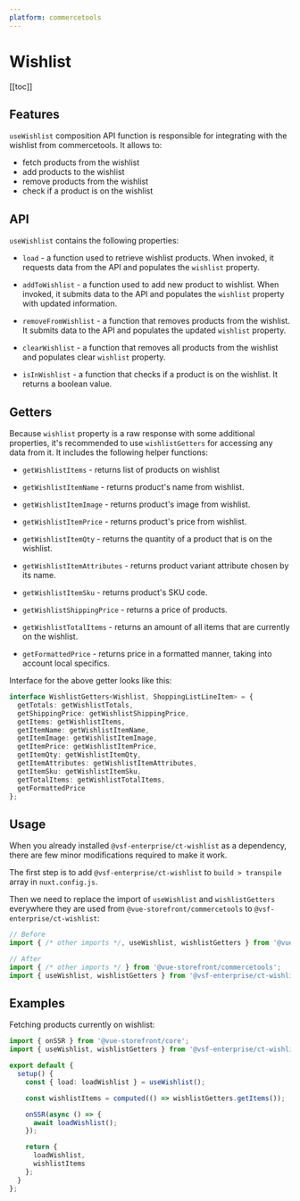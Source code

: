 ```yaml
---
platform: commercetools
---
```


# Wishlist

[[toc]]

## Features

`useWishlist` composition API function is responsible for integrating with the wishlist from commercetools. It allows to:

- fetch products from the wishlist
- add products to the wishlist
- remove products from the wishlist
- check if a product is on the wishlist

## API

`useWishlist` contains the following properties:

- `load` - a function used to retrieve wishlist products. When invoked, it requests data from the API and populates the `wishlist` property.

- `addToWishlist` - a function used to add new product to wishlist. When invoked, it submits data to the API and populates the `wishlist` property with updated information.

- `removeFromWishlist` - a function that removes products from the wishlist. It submits data to the API and populates the updated `wishlist` property.

- `clearWishlist` - a function that removes all products from the wishlist and populates clear `wishlist` property.

- `isInWishlist` - a function that checks if a product is on the wishlist. It returns a boolean value.

## Getters

Because `wishlist` property is a raw response with some additional properties, it's recommended to use `wishlistGetters` for accessing any data from it. It includes the following helper functions:

- `getWishlistItems` - returns list of products on wishlist

- `getWishlistItemName` - returns product's name from wishlist.

- `getWishlistItemImage` - returns product's image from wishlist.

- `getWishlistItemPrice` - returns product's price from wishlist.

- `getWishlistItemQty` - returns the quantity of a product that is on the wishlist.

- `getWishlistItemAttributes` - returns product variant attribute chosen by its name.

- `getWishlistItemSku` - returns product's SKU code.

- `getWishlistShippingPrice` - returns a price of products.

- `getWishlistTotalItems` - returns an amount of all items that are currently on the wishlist.

- `getFormattedPrice` - returns price in a formatted manner, taking into account local specifics.

Interface for the above getter looks like this:

```typescript
interface WishlistGetters<Wishlist, ShoppingListLineItem> = {
  getTotals: getWishlistTotals,
  getShippingPrice: getWishlistShippingPrice,
  getItems: getWishlistItems,
  getItemName: getWishlistItemName,
  getItemImage: getWishlistItemImage,
  getItemPrice: getWishlistItemPrice,
  getItemQty: getWishlistItemQty,
  getItemAttributes: getWishlistItemAttributes,
  getItemSku: getWishlistItemSku,
  getTotalItems: getWishlistTotalItems,
  getFormattedPrice
};
```

## Usage

When you already installed `@vsf-enterprise/ct-wishlist` as a dependency, there are few minor modifications required to make it work.

The first step is to add `@vsf-enterprise/ct-wishlist` to `build > transpile` array in `nuxt.config.js`.

Then we need to replace the import of `useWishlist` and `wishlistGetters` everywhere they are used from `@vue-storefront/commercetools` to `@vsf-enterprise/ct-wishlist`:

```javascript
// Before
import { /* other imports */, useWishlist, wishlistGetters } from '@vue-storefront/commercetools';

// After
import { /* other imports */ } from '@vue-storefront/commercetools';
import { useWishlist, wishlistGetters } from '@vsf-enterprise/ct-wishlist';
```

## Examples

Fetching products currently on wishlist:

```typescript
import { onSSR } from '@vue-storefront/core';
import { useWishlist, wishlistGetters } from '@vsf-enterprise/ct-wishlist';

export default {
  setup() {
    const { load: loadWishlist } = useWishlist();

    const wishlistItems = computed(() => wishlistGetters.getItems());

    onSSR(async () => {
      await loadWishlist();
    });

    return {
      loadWishlist,
      wishlistItems
    };
  }
};
```
